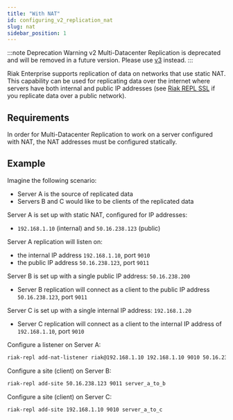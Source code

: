 ```yaml
---
title: "With NAT"
id: configuring_v2_replication_nat
slug: nat
sidebar_position: 1
---
```


[config v2 ssl]: ../../configuring/v2-multi-datacenter/ssl.md

:::note Deprecation Warning
v2 Multi-Datacenter Replication is deprecated and will be removed in a future version. Please use [v3](../v3-multi-datacenter/index.md) instead.
:::

Riak Enterprise supports replication of data on networks that use static
NAT. This capability can be used for replicating data over the internet
where servers have both internal and public IP addresses (see [Riak
REPL SSL][config v2 ssl] if you replicate data over a public network).

## Requirements

In order for Multi-Datacenter Replication to work on a server configured
with NAT, the NAT addresses must be configured statically.

## Example

Imagine the following scenario:

* Server A is the source of replicated data
* Servers B and C would like to be clients of the replicated data

Server A is set up with static NAT, configured for IP addresses:

* `192.168.1.10` (internal) and `50.16.238.123` (public)

Server A replication will listen on:

* the internal IP address `192.168.1.10`, port `9010`
* the public IP address `50.16.238.123`, port `9011`

Server B is set up with a single public IP address: `50.16.238.200`

* Server B replication will connect as a client to the public IP
  address `50.16.238.123`, port `9011`

Server C is set up with a single internal IP address: `192.168.1.20`

* Server C replication will connect as a client to the internal IP
  address of `192.168.1.10`, port `9010`

Configure a listener on Server A:

```bash
riak-repl add-nat-listener riak@192.168.1.10 192.168.1.10 9010 50.16.238.123 9011
```

Configure a site (client) on Server B:

```bash
riak-repl add-site 50.16.238.123 9011 server_a_to_b
```

Configure a site (client) on Server C:

```bash
riak-repl add-site 192.168.1.10 9010 server_a_to_c
```
